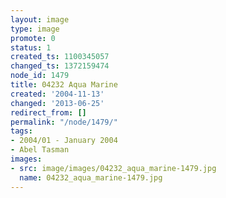 ```yaml
---
layout: image
type: image
promote: 0
status: 1
created_ts: 1100345057
changed_ts: 1372159474
node_id: 1479
title: 04232 Aqua Marine
created: '2004-11-13'
changed: '2013-06-25'
redirect_from: []
permalink: "/node/1479/"
tags:
- 2004/01 - January 2004
- Abel Tasman
images:
- src: image/images/04232_aqua_marine-1479.jpg
  name: 04232_aqua_marine-1479.jpg
---
```


